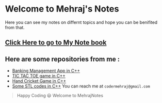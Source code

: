 # Welcome to Mehraj's Notes
Here you can see my notes on differnt topics and hope you can be benifited from that.
## [Click Here to go to My Note book](https://codermehraj.github.io/MehrajNotes/)
## Here are some repositories from me :
- [Banking Management App in C++](https://github.com/codermehraj/Banking-Management-App)
- [TIC TAC TOE game in C++](https://github.com/codermehraj/TIC-TAC-TOE-GAME-CPP)
- [Hand Cricket Game in C++](https://github.com/codermehraj/HAND-CRICK-2-cpp)
- [Some STL codes in C++](https://github.com/codermehraj/STL-in-CPP)
You can reach me at `codermehraj@gmail.com`
> Happy Coding 😃
Welcome to MehrajNotes
